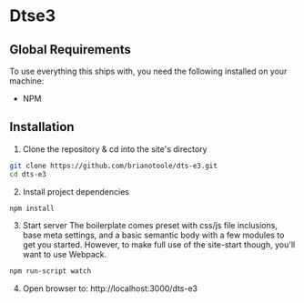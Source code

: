 # Dtse3

## Global Requirements
To use everything this ships with, you need the following installed on your machine:

* NPM

## Installation
1. Clone the repository & cd into the site's directory
``` bash
git clone https://github.com/brianotoole/dts-e3.git
cd dts-e3
```

2. Install project dependencies
``` bash
npm install
```

3. Start server
The boilerplate comes preset with css/js file inclusions, base meta settings, and a basic semantic body with a few modules to get you started. However, to make full use of the site-start though, you'll want to use Webpack.

``` bash
npm run-script watch
```

4. Open browser to: http://localhost:3000/dts-e3